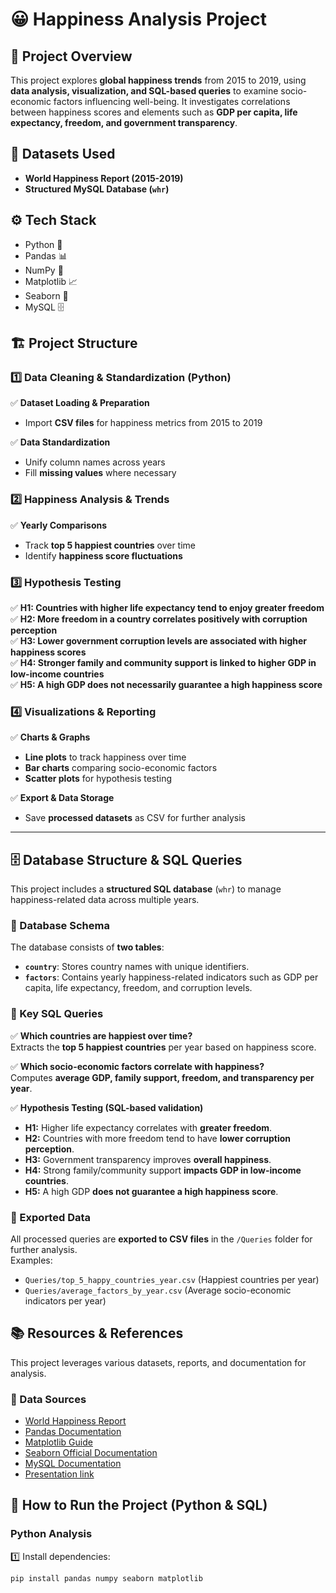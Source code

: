 # 😀 **Happiness Analysis Project**  

## 📌 **Project Overview**  
This project explores **global happiness trends** from 2015 to 2019, using **data analysis, visualization, and SQL-based queries** to examine socio-economic factors influencing well-being. It investigates correlations between happiness scores and elements such as **GDP per capita, life expectancy, freedom, and government transparency**.  

## 📂 **Datasets Used**  
- **World Happiness Report (2015-2019)**  
- **Structured MySQL Database (`whr`)**  

## ⚙ **Tech Stack**  
- Python 🐍  
- Pandas 📊  
- NumPy 🔢  
- Matplotlib 📈  
- Seaborn 🎨  
- MySQL 🗄️  

## 🏗 **Project Structure**  
### **1️⃣ Data Cleaning & Standardization (Python)**  
✅ **Dataset Loading & Preparation**  
- Import **CSV files** for happiness metrics from 2015 to 2019  

✅ **Data Standardization**  
- Unify column names across years  
- Fill **missing values** where necessary  

### **2️⃣ Happiness Analysis & Trends**  
✅ **Yearly Comparisons**  
- Track **top 5 happiest countries** over time  
- Identify **happiness score fluctuations**   

### **3️⃣ Hypothesis Testing**  
✅ **H1: Countries with higher life expectancy tend to enjoy greater freedom**  
✅ **H2: More freedom in a country correlates positively with corruption perception**  
✅ **H3: Lower government corruption levels are associated with higher happiness scores**  
✅ **H4: Stronger family and community support is linked to higher GDP in low-income countries**  
✅ **H5: A high GDP does not necessarily guarantee a high happiness score**  

### **4️⃣ Visualizations & Reporting**  
✅ **Charts & Graphs**  
- **Line plots** to track happiness over time  
- **Bar charts** comparing socio-economic factors  
- **Scatter plots** for hypothesis testing  

✅ **Export & Data Storage**  
- Save **processed datasets** as CSV for further analysis  

---

## 🗄️ **Database Structure & SQL Queries**  
This project includes a **structured SQL database** (`whr`) to manage happiness-related data across multiple years.  

### **📌 Database Schema**  
The database consists of **two tables**:  
- **`country`**: Stores country names with unique identifiers.  
- **`factors`**: Contains yearly happiness-related indicators such as GDP per capita, life expectancy, freedom, and corruption levels.  

### **📌 Key SQL Queries**  
✅ **Which countries are happiest over time?**  
Extracts the **top 5 happiest countries** per year based on happiness score.  

✅ **Which socio-economic factors correlate with happiness?**  
Computes **average GDP, family support, freedom, and transparency per year**.  

✅ **Hypothesis Testing (SQL-based validation)**  
- **H1:** Higher life expectancy correlates with **greater freedom**.  
- **H2:** Countries with more freedom tend to have **lower corruption perception**.  
- **H3:** Government transparency improves **overall happiness**.  
- **H4:** Strong family/community support **impacts GDP in low-income countries**.  
- **H5:** A high GDP **does not guarantee a high happiness score**.  

### **📌 Exported Data**  
All processed queries are **exported to CSV files** in the `/Queries` folder for further analysis.  
Examples:  
- `Queries/top_5_happy_countries_year.csv` (Happiest countries per year)  
- `Queries/average_factors_by_year.csv` (Average socio-economic indicators per year)  

## 📚 Resources & References  
This project leverages various datasets, reports, and documentation for analysis.  

### **📌 Data Sources**  
- [World Happiness Report](https://worldhappiness.report/)  
- [Pandas Documentation](https://pandas.pydata.org/docs/)  
- [Matplotlib Guide](https://matplotlib.org/stable/contents.html)  
- [Seaborn Official Documentation](https://seaborn.pydata.org/)  
- [MySQL Documentation](https://dev.mysql.com/doc/)   
- [Presentation link](https://www.canva.com/design/DAGpSwS4j6g/0RX-Z-UFU15TJTi8xDd5Gg/edit)

## 🏁 **How to Run the Project (Python & SQL)**  
### **Python Analysis**  
1️⃣ Install dependencies:  
```bash  
pip install pandas numpy seaborn matplotlib  